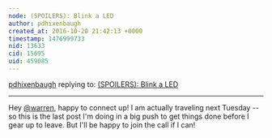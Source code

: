 ```yaml
---
node: (SPOILERS): Blink a LED
author: pdhixenbaugh
created_at: 2016-10-20 21:42:13 +0000
timestamp: 1476999733
nid: 13633
cid: 15695
uid: 459085
---
```




[pdhixenbaugh](../profile/pdhixenbaugh) replying to: [(SPOILERS): Blink a LED](../notes/pdhixenbaugh/10-20-2016/replication-blink-a-led)

----
Hey [@warren](/profile/warren), happy to connect up! I am actually traveling next Tuesday -- so this is the last post I'm doing in a big push to get things done before I gear up to leave. But I'll be happy to join the call if I can!